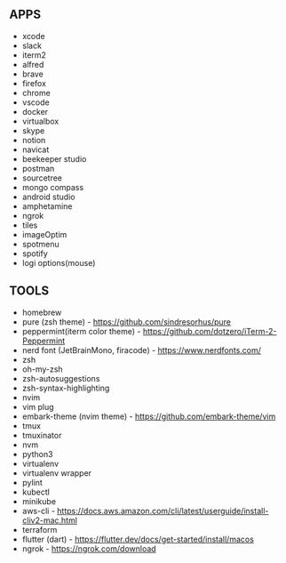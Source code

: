 ## APPS
- xcode
- slack
- iterm2
- alfred
- brave
- firefox
- chrome
- vscode
- docker
- virtualbox
- skype
- notion
- navicat
- beekeeper studio
- postman
- sourcetree
- mongo compass
- android studio
- amphetamine
- ngrok
- tiles
- imageOptim
- spotmenu
- spotify
- logi options(mouse)

## TOOLS
- homebrew
- pure (zsh theme) - https://github.com/sindresorhus/pure
- peppermint(iterm color theme) - https://github.com/dotzero/iTerm-2-Peppermint
- nerd font (JetBrainMono, firacode) - https://www.nerdfonts.com/
- zsh
- oh-my-zsh
- zsh-autosuggestions
- zsh-syntax-highlighting
- nvim
- vim plug
- embark-theme (nvim theme) - https://github.com/embark-theme/vim
- tmux
- tmuxinator
- nvm
- python3
- virtualenv
- virtualenv wrapper
- pylint
- kubectl
- minikube
- aws-cli - https://docs.aws.amazon.com/cli/latest/userguide/install-cliv2-mac.html
- terraform
- flutter (dart) - https://flutter.dev/docs/get-started/install/macos
- ngrok - https://ngrok.com/download
